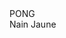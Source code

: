 <html>
<head>
</head>
<body>
	<a href="/pong/pong3D.html" style="text-decoration: none;">PONG</a>
	<br>
	<a href="/NainJaune/index.html" style="text-decoration: none;">Nain Jaune</a>
</body>
</html>
